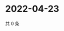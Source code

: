 # 2022-04-23

共 0 条

<!-- BEGIN WEIBO -->
<!-- 最后更新时间 Sat Apr 23 2022 11:36:18 GMT+0800 (China Standard Time) -->

<!-- END WEIBO -->
